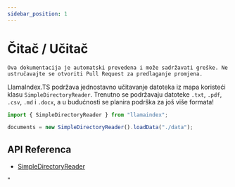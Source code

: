 ```yaml
---
sidebar_position: 1
---
```


# Čitač / Učitač

`Ova dokumentacija je automatski prevedena i može sadržavati greške. Ne ustručavajte se otvoriti Pull Request za predlaganje promjena.`

LlamaIndex.TS podržava jednostavno učitavanje datoteka iz mapa koristeći klasu `SimpleDirectoryReader`. Trenutno se podržavaju datoteke `.txt`, `.pdf`, `.csv`, `.md` i `.docx`, a u budućnosti se planira podrška za još više formata!

```typescript
import { SimpleDirectoryReader } from "llamaindex";

documents = new SimpleDirectoryReader().loadData("./data");
```

## API Referenca

- [SimpleDirectoryReader](../../api/classes/SimpleDirectoryReader.md)

"
